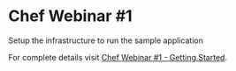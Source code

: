 # Chef Webinar #1

Setup the infrastructure to run the sample application

For complete details visit [Chef Webinar #1 - Getting Started][webinar1-site].


[webinar1-site]: https://github.com/nelsonjr/chef-webinars/tree/master/getting-started

